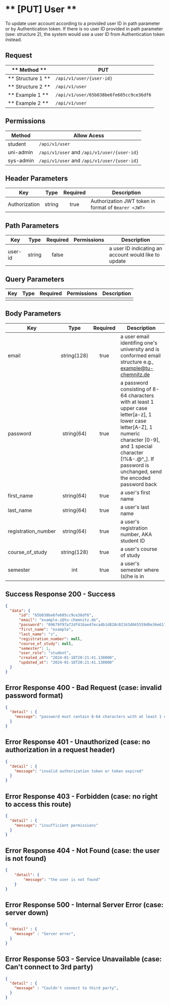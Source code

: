 # ** [PUT] User **

To update user account according to a provided user ID in path parameter or by Authentication token. If there is no user ID provided in path parameter (see: structure 2), the system would use a user ID from Authentication token instead.

## Request

| ** Method **      | PUT                                     |
| ----------------- | --------------------------------------- |
| ** Structure 1 ** | `/api/v1/user/{user-id}`                |
| ** Structure 2 ** | `/api/v1/user`                          |
| ** Example 1 **   | `/api/v1/user/65b038be6fe605cc9ce36df6` |
| ** Example 2 **   | `/api/v1/user`                          |

## Permissions

| Method          | Allow Acess                                 |
| ----------------| ------------------------------------------- |
| student         | `/api/v1/user`                              |
| uni-admin       | `/api/v1/user` and `/api/v1/user/{user-id}` |
| sys-admin       | `/api/v1/user` and `/api/v1/user/{user-id}` |

## Header Parameters

| Key                 | Type       | Required  | Description                                         |
| ------------------- | :--------: | :-------: | --------------------------------------------------- |
| Authorization       | string     | true      | Authorization JWT token in format of `Bearer <JWT>` |

## Path Parameters

| Key       | Type      | Required     | Permissions  | Description                                          |
| --------- | :-------: | :----------: | :----------: | ---------------------------------------------------- |
| user-id   | string    | false        |              | a user ID indicating an account would like to update |

## Query Parameters

| Key       | Type      | Required     | Permissions  | Description                     |
| --------- | :-------: | :----------: | :----------: | ------------------------------- |
|           |           |              |              |                                 |

## Body Parameters

| Key                 | Type         | Required     | Description                                  |
| ------------------- | :----------: | :----------: | -------------------------------------------- |
| email               | string(128)  | true         | a user email identifing one's university and is conformed email structure e.g., example@tu-chemnitz.de                       |
| password            | string(64)   | true         | a password consisting of 8-64 characters with at least 1 upper case letter[a-z], 1 lower case letter[A-Z], 1 numeric character [0-9], and 1 special character [!%&-.@^_]. If password is unchanged, send the encoded password back |
| first_name          | string(64)   | true         | a user's first name                          |
| last_name           | string(64)   | true         | a user's last name                           |
| registration_number | string(64)   | true         | a user's registration number, AKA student ID |
| course_of_study     | string(128)  | true         | a user's course of study                     |
| semester            | int          | true         | a user's semester where (s)he is in          |


## Success Response 200 - Success
```json
{
  "data": {
      "id": "65b038be6fe605cc9ce36df6",
      "email": "example.z@tu-chemnitz.de",
      "password": "09679f97a72df416ae47eca4b1d828c02163d045559d0e36e617494c3919a2a4:2b3f0c6c65ad49a4815cd9ad1e67ff52",
      "first_name": "example",
      "last_name": "z",
      "registration_number": null,
      "course_of_study": null,
      "semester": 1,
      "user_role": "student",
      "created_at": "2024-01-18T20:21:41.138000",
      "updated_at": "2024-01-18T20:21:41.138000"
  }
}
```

## Error Response 400 - Bad Request (case: invalid password format)
```json
{
  "detail" : {
    "message": "password must contain 8-64 characters with at least 1 upper case letter[a-z], 1 lower case letter[A-Z], 1 numeric character [0-9], and 1 special character [!%&-.@^_]"
  }
}
```


## Error Response 401 - Unauthorized (case: no authorization in a request header)
```json
{
  "detail" : {
    "message": "invalid authorization token or token expired"
  }
}
```

## Error Response 403 - Forbidden (case: no right to access this route)
```json
{
  "detail" : {
    "message": "insufficient permissions"
  }
}
```

## Error Response 404 - Not Found (case: the user is not found)
```json
{
    "detail": {
        "message": "the user is not found"
    }
}
```

## Error Response 500 - Internal Server Error (case: server down)
```json
{
  "detail" : {
    "message" : "Server error",
  }
}
```

## Error Response 503 - Service Unavailable (case: Can't connect to 3rd party)
```json
{
  "detail" : {
    "message" : "Couldn't connect to third party",
  }
}
```
